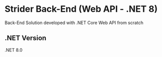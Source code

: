 # Strider Back-End (Web API - .NET 8)
Back-End Solution developed with .NET Core Web API from scratch

## .NET Version
.NET 8.0

